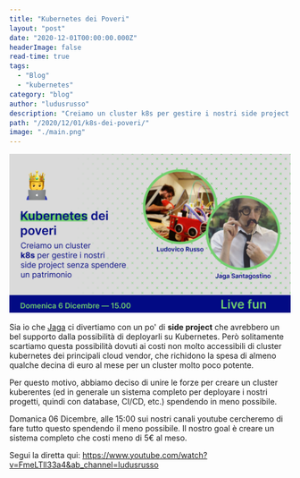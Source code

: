 ```yaml
---
title: "Kubernetes dei Poveri"
layout: "post"
date: "2020-12-01T00:00:00.000Z"
headerImage: false
read-time: true
tags:
  - "Blog"
  - "kubernetes"
category: "blog"
author: "ludusrusso"
description: "Creiamo un cluster k8s per gestire i nostri side project senza spendere un patrimonio!"
path: "/2020/12/01/k8s-dei-poveri/"
image: "./main.png"
---
```


[![image](./main.png)](https://www.youtube.com/watch?v=FmeLTll33a4&ab_channel=ludusrusso)

Sia io che [Jaga](https://jagasantagostino.com/) ci divertiamo con un po' di **side project** che avrebbero un bel supporto dalla possibilità di deployarli su Kubernetes. Però solitamente scartiamo questa possibilità dovuti ai costi non molto accessibili di cluster kubernetes dei principali cloud vendor, che richidono la spesa di almeno qualche decina di euro al mese per un cluster molto poco potente.

Per questo motivo, abbiamo deciso di unire le forze per creare un cluster kuberentes (ed in generale un sistema completo per deployare i nostri progetti, quindi con database, CI/CD, etc.) spendendo in meno possibile.

Domanica 06 Dicembre, alle 15:00 sui nostri canali youtube cercheremo di fare tutto questo spendendo il meno possibile. Il nostro goal è creare un sistema completo che costi meno di 5€ al meso.

Segui la diretta qui: https://www.youtube.com/watch?v=FmeLTll33a4&ab_channel=ludusrusso
